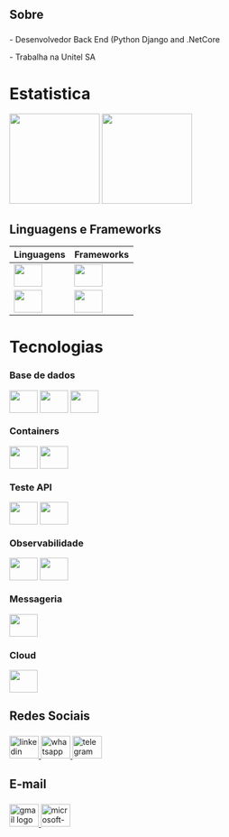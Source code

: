 <h2 align="left">Sobre</h2>

###

<p align="left">- Desenvolvedor Back End (Python Django and .NetCore</p>
<p align="left">- Trabalha na Unitel SA</p>


<h1 align="left">Estatistica</h1>

<div>
<img src="https://github-readme-stats.vercel.app/api?username=muecalia&theme=dark&show_icons=true" height="160em">
<img src="https://github-readme-stats.vercel.app/api/top-langs/?username=muecalia&theme=dark&show_icons=true&layout=compact" height="160em">
</div>

###

<h2 align="left">Linguagens e Frameworks</h2>
<table>
  <thead>
    <tr align="left">
      <th>Linguagens</th>
      <th>Frameworks</th>
    </tr>
  </thead>
  <tbody align="left">
    <tr>
      <td>
      <img src="https://cdn.jsdelivr.net/gh/devicons/devicon@latest/icons/csharp/csharp-original.svg" align="center" width="50" height="40"/>
      </td>
      <td>
      <img src="https://cdn.jsdelivr.net/gh/devicons/devicon@latest/icons/dotnetcore/dotnetcore-original.svg" align="center" width="50" height="40"/>
      </td>    
    </tr>
    <tr>
      <td>
      <img src="https://cdn.jsdelivr.net/gh/devicons/devicon@latest/icons/python/python-original.svg" align="center" width="50" height="40"/>
      </td>
      <td>
      <img src="https://cdn.jsdelivr.net/gh/devicons/devicon@latest/icons/django/django-plain.svg" align="center" width="50" height="40"/>      
      </td>           
    </tr>    
  </tbody>
  <tfoot></tfoot>
</table>

<h1 align="left">Tecnologias</h1>

### Base de dados
<div>
</div>
<img src="https://cdn.jsdelivr.net/gh/devicons/devicon@latest/icons/microsoftsqlserver/microsoftsqlserver-original.svg" align="center" width="50" height="40"/>
<img src="https://cdn.jsdelivr.net/gh/devicons/devicon@latest/icons/postgresql/postgresql-original.svg" align="center" width="50" height="40"/>
<img src="https://cdn.jsdelivr.net/gh/devicons/devicon@latest/icons/mysql/mysql-original.svg" align="center" width="50" height="40"/>
<div>

### Containers
<div>
<img src="https://cdn.jsdelivr.net/gh/devicons/devicon@latest/icons/docker/docker-original.svg" align="center" width="50" height="40"/>
<img src="https://cdn.jsdelivr.net/gh/devicons/devicon@latest/icons/kubernetes/kubernetes-original.svg" align="center" width="50" height="40"/>
</div>

### Teste API
<div>
<img src="https://cdn.jsdelivr.net/gh/devicons/devicon@latest/icons/postman/postman-original.svg" align="center" width="50" height="40"/>
<img src="https://cdn.jsdelivr.net/gh/devicons/devicon@latest/icons/swagger/swagger-original.svg" align="center" width="50" height="40"/>   
</div>

### Observabilidade
<div>
<img src="https://cdn.jsdelivr.net/gh/devicons/devicon@latest/icons/prometheus/prometheus-original.svg" align="center" width="50" height="40"/>
<img src="https://cdn.jsdelivr.net/gh/devicons/devicon@latest/icons/grafana/grafana-original.svg" align="center" width="50" height="40"/>         
</div>

### Messageria
<div>
<img src="https://cdn.jsdelivr.net/gh/devicons/devicon@latest/icons/rabbitmq/rabbitmq-original.svg" align="center" width="50" height="40"/>
</div>

### Cloud
<div>
<img src="https://cdn.jsdelivr.net/gh/devicons/devicon@latest/icons/azure/azure-original.svg" align="center" width="50" height="40"/>         
</div>

###

<h2 align="left">Redes Sociais</h2>

###
<div align="left">
  <a href="https://www.linkedin.com/in/adelino-eduardo-361437146/" target="_blank">
    <img src="https://raw.githubusercontent.com/maurodesouza/profile-readme-generator/master/src/assets/icons/social/linkedin/default.svg" width="52" height="40" alt="linkedin logo"  />
  </a>
  <a href="+244922629826" target="_blank">
    <img src="https://raw.githubusercontent.com/maurodesouza/profile-readme-generator/master/src/assets/icons/social/whatsapp/default.svg" width="52" height="40" alt="whatsapp logo"  />
  </a>
  <a href="+244922629826" target="_blank">
    <img src="https://raw.githubusercontent.com/maurodesouza/profile-readme-generator/master/src/assets/icons/social/telegram/default.svg" width="52" height="40" alt="telegram logo"/>
  </a>
</div>


<h2 align="left">E-mail</h2>

###
<div align="left">
<a href="muecalia19@gmail.com" target="_blank">
<img src="https://raw.githubusercontent.com/maurodesouza/profile-readme-generator/master/src/assets/icons/social/gmail/default.svg" width="52" height="40" alt="gmail logo"/>
</a>
<a href="adelino.eduardo@outlook.com" target="_blank">
<img src="https://raw.githubusercontent.com/maurodesouza/profile-readme-generator/master/src/assets/icons/social/microsoft-outlook/default.svg" width="52" height="40" alt="microsoft-outlook logo"  />
</a>
</div>

### 
